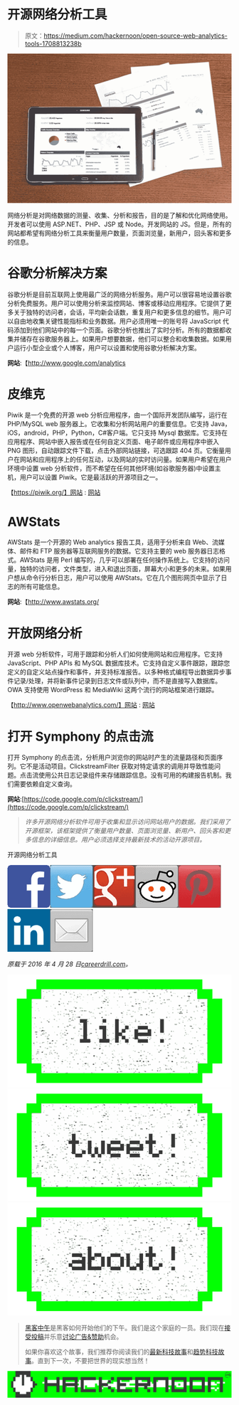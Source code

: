 # 开源网络分析工具

> 原文：<https://medium.com/hackernoon/open-source-web-analytics-tools-1708813238b>

![](img/bebec42bc3a4eb62446e049dbe4cb0b4.png)

网络分析是对网络数据的测量、收集、分析和报告，目的是了解和优化网络使用。开发者可以使用 ASP.NET、PHP、JSP 或 Node。开发网站的 JS。但是，所有的网站都希望有网络分析工具来衡量用户数量，页面浏览量，新用户，回头客和更多的信息。

# 谷歌分析解决方案

谷歌分析是目前互联网上使用最广泛的网络分析服务。用户可以很容易地设置谷歌分析免费服务。用户可以使用分析来监控网站、博客或移动应用程序。它提供了更多关于独特的访问者，会话，平均新会话数，重复用户和更多信息的细节。用户可以自由地收集关键性能指标和业务数据。用户必须用唯一的账号将 JavaScript 代码添加到他们网站中的每一个页面。谷歌分析也推出了实时分析。所有的数据都收集并储存在谷歌服务器上。如果用户想要数据，他们可以整合和收集数据。如果用户运行小型企业或个人博客，用户可以设置和使用谷歌分析解决方案。

**网站**:【http://www.google.com/analytics 

# 皮维克

Piwik 是一个免费的开源 web 分析应用程序，由一个国际开发团队编写，运行在 PHP/MySQL web 服务器上。它收集和分析网站用户的重要信息。它支持 Java，iOS，android，PHP，Python，C#客户端。它只支持 Mysql 数据库。它支持在应用程序、网站中嵌入报告或在任何自定义页面、电子邮件或应用程序中嵌入 PNG 图形，自动跟踪文件下载，点击外部网站链接，可选跟踪 404 页。它衡量用户在网站和应用程序上的任何互动，以及网站的实时访问量。如果用户希望在用户环境中设置 web 分析软件，而不希望在任何其他环境(如谷歌服务器)中设置主机，用户可以设置 Piwik。它是最活跃的开源项目之一。

【https://piwik.org/】网站 : [网站](https://piwik.org/)

# AWStats

AWStats 是一个开源的 Web analytics 报告工具，适用于分析来自 Web、流媒体、邮件和 FTP 服务器等互联网服务的数据。它支持主要的 web 服务器日志格式。AWStats 是用 Perl 编写的，几乎可以部署在任何操作系统上。它支持的访问量，独特的访问者，文件类型，进入和退出页面，屏幕大小和更多的未来。如果用户想从命令行分析日志，用户可以使用 AWStats。它在几个图形网页中显示了日志的所有可能信息。

**网站**:【http://www.awstats.org/ 

# 开放网络分析

开源 web 分析软件，可用于跟踪和分析人们如何使用网站和应用程序。它支持 JavaScript、PHP APIs 和 MySQL 数据库技术。它支持自定义事件跟踪，跟踪您定义的自定义站点操作和事件，并支持标准报告。以多种格式编程导出数据异步事件记录/处理，并将新事件记录到日志文件或队列中，而不是直接写入数据库。OWA 支持使用 WordPress 和 MediaWiki 这两个流行的网站框架进行跟踪。

【http://www.openwebanalytics.com/】网站 : [网站](http://www.openwebanalytics.com/)

# 打开 Symphony 的点击流

打开 Symphony 的点击流，分析用户浏览你的网站时产生的流量路径和页面序列。它不是活动项目。ClickstreamFilter 获取对特定请求的调用并导致性能问题。点击流使用公共日志记录组件来存储跟踪信息。没有可用的构建报告机制。我们需要依赖自定义查询。

**网站**:[https://code.google.com/p/clickstream/](https://code.google.com/p/clickstream/)

> *许多开源网络分析软件可用于收集和显示访问网站用户的数据。我们采用了开源框架，该框架提供了衡量用户数量、页面浏览量、新用户、回头客和更多信息的详细信息。用户必须选择支持最新技术的活动开源项目。*

开源网络分析工具

![](img/d144cb898880d2e217d38b334a2ba4bd.png)![](img/4e2e88e94420cea4199005cf1b86b92a.png)![](img/f788034b398e3b4b6a5a54ab48cc2bcd.png)![](img/d07dac9866915061ac891030933d68a7.png)![](img/ee6e89bec3a45855de14a52e6a1abdd0.png)![](img/8cf84a1b62bd3e23548f335e7ddcd251.png)![](img/d3a3e7d1514bd7ef33f096bdea5d0a7f.png)

*原载于 2016 年 4 月 28 日*[*careerdrill.com*](http://careerdrill.com/blog/technical/open-source-web-analytics-tools/)*。*

[![](img/50ef4044ecd4e250b5d50f368b775d38.png)](http://bit.ly/HackernoonFB)[![](img/979d9a46439d5aebbdcdca574e21dc81.png)](https://goo.gl/k7XYbx)[![](img/2930ba6bd2c12218fdbbf7e02c8746ff.png)](https://goo.gl/4ofytp)

> [黑客中午](http://bit.ly/Hackernoon)是黑客如何开始他们的下午。我们是这个家庭的一员。我们现在[接受投稿](http://bit.ly/hackernoonsubmission)并乐意[讨论广告&赞助](mailto:partners@amipublications.com)机会。
> 
> 如果你喜欢这个故事，我们推荐你阅读我们的[最新科技故事](http://bit.ly/hackernoonlatestt)和[趋势科技故事](https://hackernoon.com/trending)。直到下一次，不要把世界的现实想当然！

[![](img/be0ca55ba73a573dce11effb2ee80d56.png)](https://goo.gl/Ahtev1)